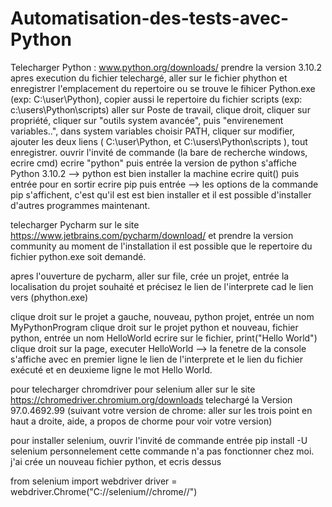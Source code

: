 # Automatisation-des-tests-avec-Python

Telecharger Python : www.python.org/downloads/
prendre la version 3.10.2
apres execution du fichier telechargé, aller sur le fichier phython et enregistrer l'emplacement du repertoire ou se trouve le fihicer Python.exe (exp: C:\user\Python), copier aussi le repertoire du fichier scripts (exp: c:\users\Python\scripts)
aller sur Poste de travail, clique droit, cliquer sur propriété, cliquer sur "outils system avancée", puis "envirenement variables..", dans system variables choisir PATH, cliquer sur modifier, ajouter les deux liens ( C:\user\Python, et C:\users\Python\scripts ), tout enregistrer.
ouvrir l'invité de commande (la bare de recherche windows, ecrire cmd)
ecrire "python" puis entrée 
la version de python s'affiche Python 3.10.2 --> python est bien installer la machine
ecrire quit() puis entrée pour en sortir
ecrire pip puis entrée --> les options de la commande pip s'affichent, c'est qu'il est est bien installer et il est possible d'installer d'autres programmes maintenant.

telecharger Pycharm sur le site https://www.jetbrains.com/pycharm/download/ et prendre la version community
au moment de l'installation il est possible que le repertoire du fichier python.exe soit demandé.

apres l'ouverture de pycharm, aller sur file, crée un projet, entrée la localisation du projet souhaité et précisez le lien de l'interprete cad le lien vers (phython.exe)

clique droit sur le projet a gauche, nouveau, python projet, entrée un nom MyPythonProgram 
clique droit sur le projet python et nouveau, fichier python, entrée un nom HelloWorld
ecrire sur le fichier, print("Hello World")
clique droit sur la page, executer HelloWorld --> la fenetre de la console s'affiche avec en premier ligne le lien de l'interprete et le lien du fichier exécuté et en deuxieme ligne le mot Hello World.

pour telecharger chromdriver pour selenium
aller sur le site https://chromedriver.chromium.org/downloads
telechargé la Version 97.0.4692.99 (suivant votre version de chrome: aller sur les trois point en haut a droite, aide, a propos de chorme pour voir votre version)


pour installer selenium, ouvrir l'invité de commande
entrée pip install -U selenium
personnelement cette commande n'a pas fonctionner chez moi. j'ai crée un nouveau fichier python, et ecris dessus

from selenium import webdriver
driver = webdriver.Chrome("C://selenium//chrome//")



